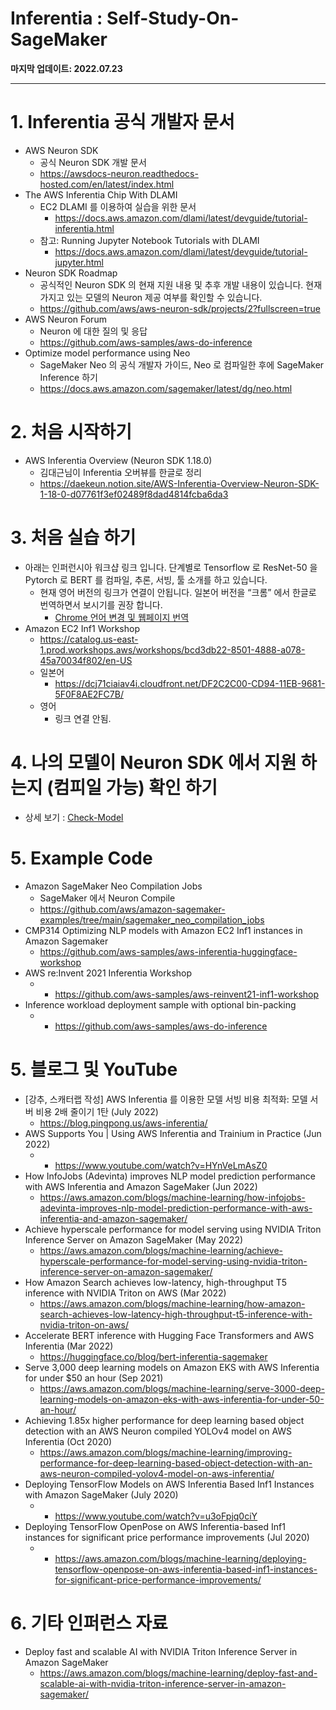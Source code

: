 # Inferentia : Self-Study-On-SageMaker

**마지막 업데이트: 2022.07.23**


---

# 1. Inferentia 공식 개발자 문서

* AWS Neuron SDK
    * 공식 Neuron SDK 개발 문서
    * https://awsdocs-neuron.readthedocs-hosted.com/en/latest/index.html
* The AWS Inferentia Chip With DLAMI
    * EC2 DLAMI 를 이용하여 실습을 위한 문서 
        * https://docs.aws.amazon.com/dlami/latest/devguide/tutorial-inferentia.html
    * 참고: Running Jupyter Notebook Tutorials with DLAMI
        * https://docs.aws.amazon.com/dlami/latest/devguide/tutorial-jupyter.html    
* Neuron SDK Roadmap
    * 공식적인 Neuron SDK 의 현재 지원 내용 및 추후 개발 내용이 있습니다. 현재 가지고 있는 모델의 Neuron 제공 여부를 확인할 수 있습니다.
    * https://github.com/aws/aws-neuron-sdk/projects/2?fullscreen=true
* AWS Neuron Forum
    * Neuron 에 대한 질의 및 응답
    * https://github.com/aws-samples/aws-do-inference
* Optimize model performance using Neo
    * SageMaker Neo 의 공식 개발자 가이드, Neo  로 컴파일한 후에 SageMaker Inference 하기
    * https://docs.aws.amazon.com/sagemaker/latest/dg/neo.html

# 2. 처음 시작하기 

- AWS Inferentia Overview (Neuron SDK 1.18.0)
    * 김대근님이 Inferentia 오버뷰를 한글로 정리
    * https://daekeun.notion.site/AWS-Inferentia-Overview-Neuron-SDK-1-18-0-d07761f3ef02489f8dad4814fcba6da3



# 3. 처음 실습 하기

* 아래는 인퍼런시아 워크샵 링크 입니다.  단계별로 Tensorflow 로 ResNet-50  을 Pytorch 로 BERT 를 컴파일, 추론, 서빙, 툴 소개를 하고 있습니다.
    * 현재 영어 버전의 링크가 연결이 안됩니다. 일본어 버전을 “크롬” 에서 한글로 번역하면서 보시기를 권장 합니다. 
        * [Chrome 언어 변경 및 웹페이지 번역](https://support.google.com/chrome/answer/173424?hl=ko&co=GENIE.Platform%3DDesktop)
* Amazon EC2 Inf1 Workshop
    * https://catalog.us-east-1.prod.workshops.aws/workshops/bcd3db22-8501-4888-a078-45a70034f802/en-US
    * 일본어
        * https://dcj71ciaiav4i.cloudfront.net/DF2C2C00-CD94-11EB-9681-5F0F8AE2FC7B/
    * 영어
        * 링크 연결 안됨.


# 4. 나의 모델이 Neuron SDK 에서 지원 하는지 (컴피일 가능) 확인 하기
- 상세 보기 : [Check-Model](README-CheckModel.md)

# 5. Example Code

- Amazon SageMaker Neo Compilation Jobs
    * SageMaker 에서 Neuron Compile
    * https://github.com/aws/amazon-sagemaker-examples/tree/main/sagemaker_neo_compilation_jobs
- CMP314 Optimizing NLP models with Amazon EC2 Inf1 instances in Amazon Sagemaker
    - https://github.com/aws-samples/aws-inferentia-huggingface-workshop
- AWS re:Invent 2021 Inferentia Workshop
    - * https://github.com/aws-samples/aws-reinvent21-inf1-workshop
- Inference workload deployment sample with optional bin-packing
    - * https://github.com/aws-samples/aws-do-inference



# 5. 블로그 및  YouTube

- [강추, 스캐터랩 작성] AWS Inferentia 를 이용한 모델 서빙 비용 최적화: 모델 서버 비용 2배 줄이기 1탄 (July 2022)
    * https://blog.pingpong.us/aws-inferentia/
- AWS Supports You | Using AWS Inferentia and Trainium in Practice (Jun 2022)
    - * https://www.youtube.com/watch?v=HYnVeLmAsZ0
- How InfoJobs (Adevinta) improves NLP model prediction performance with AWS Inferentia and Amazon SageMaker (Jun 2022)
    * https://aws.amazon.com/blogs/machine-learning/how-infojobs-adevinta-improves-nlp-model-prediction-performance-with-aws-inferentia-and-amazon-sagemaker/
- Achieve hyperscale performance for model serving using NVIDIA Triton Inference Server on Amazon SageMaker (May 2022)
    * https://aws.amazon.com/blogs/machine-learning/achieve-hyperscale-performance-for-model-serving-using-nvidia-triton-inference-server-on-amazon-sagemaker/
- How Amazon Search achieves low-latency, high-throughput T5 inference with NVIDIA Triton on AWS (Mar 2022)
    * https://aws.amazon.com/blogs/machine-learning/how-amazon-search-achieves-low-latency-high-throughput-t5-inference-with-nvidia-triton-on-aws/
- Accelerate BERT inference with Hugging Face Transformers and AWS Inferentia (Mar 2022)
    * https://huggingface.co/blog/bert-inferentia-sagemaker
- Serve 3,000 deep learning models on Amazon EKS with AWS Inferentia for under $50 an hour (Sep 2021)
    * https://aws.amazon.com/blogs/machine-learning/serve-3000-deep-learning-models-on-amazon-eks-with-aws-inferentia-for-under-50-an-hour/
- Achieving 1.85x higher performance for deep learning based object detection with an AWS Neuron compiled YOLOv4 model on AWS Inferentia (Oct 2020)
    * https://aws.amazon.com/blogs/machine-learning/improving-performance-for-deep-learning-based-object-detection-with-an-aws-neuron-compiled-yolov4-model-on-aws-inferentia/
- Deploying TensorFlow Models on AWS Inferentia Based Inf1 Instances with Amazon SageMaker (July 2020)
    - * https://www.youtube.com/watch?v=u3oFpjq0ciY
- Deploying TensorFlow OpenPose on AWS Inferentia-based Inf1 instances for significant price performance improvements (Jul 2020)
    - * https://aws.amazon.com/blogs/machine-learning/deploying-tensorflow-openpose-on-aws-inferentia-based-inf1-instances-for-significant-price-performance-improvements/


# 6. 기타 인퍼런스 자료
- Deploy fast and scalable AI with NVIDIA Triton Inference Server in Amazon SageMaker
    - https://aws.amazon.com/blogs/machine-learning/deploy-fast-and-scalable-ai-with-nvidia-triton-inference-server-in-amazon-sagemaker/

